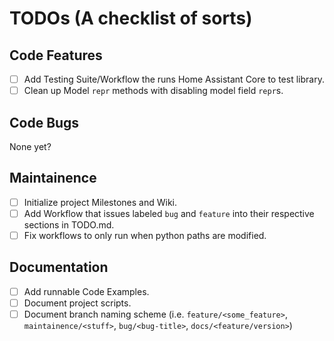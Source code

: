 # TODOs (A checklist of sorts)

## Code Features
- [ ] Add Testing Suite/Workflow the runs Home Assistant Core to test library.
- [ ] Clean up Model `repr` methods with disabling model field `repr`s.

## Code Bugs
None yet?

## Maintainence
- [ ] Initialize project Milestones and Wiki.
- [ ] Add Workflow that issues labeled `bug` and `feature` into their respective sections in TODO.md.
- [ ] Fix workflows to only run when python paths are modified.

## Documentation
- [ ] Add runnable Code Examples.
- [ ] Document project scripts.
- [ ] Document branch naming scheme (i.e. `feature/<some_feature>`, `maintainence/<stuff>`, `bug/<bug-title>`, `docs/<feature/version>`)
